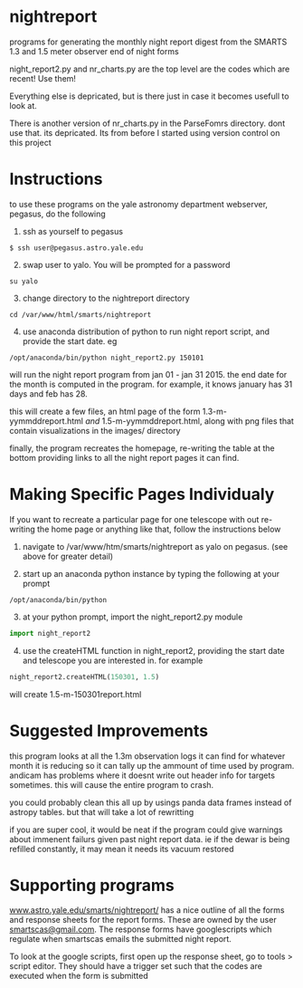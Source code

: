 nightreport
===========

programs for generating the monthly night report digest from the SMARTS 1.3 and 1.5 meter observer end of night forms

night_report2.py and nr_charts.py are the top level are the codes which are recent! Use them!

Everything else is depricated, but is there just in case it becomes usefull to look at.

There is another version of nr_charts.py in the ParseFomrs directory. dont use that. its depricated.
Its from before I started using version control on this project

Instructions
==========

to use these programs on the yale astronomy department webserver, pegasus, do the following

1) ssh as yourself to pegasus
```shell
$ ssh user@pegasus.astro.yale.edu
```

2) swap user to yalo. You will be prompted for a password
```shell
su yalo
```

3) change directory to the nightreport directory
```shell
cd /var/www/html/smarts/nightreport
```

4) use anaconda distribution of python to run night report script, and provide the start date. eg
```shell
/opt/anaconda/bin/python night_report2.py 150101
```
will run the night report program from jan 01 - jan 31 2015. the end date for the month is computed in the program. for example, it knows january has 31 days and feb has 28.

this will create a few files, an html page of the form 1.3-m-yymmddreport.html *and* 1.5-m-yymmddreport.html, along with png files that contain visualizations in the images/ directory

finally, the program recreates the homepage, re-writing the table at the bottom providing links to all the night report pages it can find.

Making Specific Pages Individualy
================================
If you want to recreate a particular page for one telescope with out re-writing the home page or anything like that, follow the instructions below

1) navigate to /var/www/htm/smarts/nightreport as yalo on pegasus. (see above for greater detail)

2) start up an anaconda python instance by typing the following at your prompt
```shell
/opt/anaconda/bin/python
```

3) at your python prompt, import the night_report2.py module
```python
import night_report2
```

4) use the createHTML function in night_report2, providing the start date and telescope you are interested in. for example
```python
night_report2.createHTML(150301, 1.5)
```
will create 1.5-m-150301report.html

Suggested Improvements
====================
this program looks at all the 1.3m observation logs it can find for whatever month it is reducing so it can tally up the ammount of time used by program. andicam has problems where it doesnt write out header info for targets sometimes. this will cause the entire program to crash. 

you could probably clean this all up by usings panda data frames instead of astropy tables. but that will take a lot of rewritting

if you are super cool, it would be neat if the program could give warnings about immenent failurs given past night report data. ie if the dewar is being refilled constantly, it may mean it needs its vacuum restored

Supporting programs
================
www.astro.yale.edu/smarts/nightreport/ has a nice outline of all the forms and response sheets for the report forms.
These are owned by the user smartscas@gmail.com. The response forms have googlescripts which regulate when smartscas emails the submitted night report. 

To look at the google scripts, first open up the response sheet, go to tools > script editor. They should have a trigger set such that the codes are executed when the form is submitted

